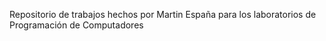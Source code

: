 Repositorio de trabajos hechos por Martin España
para los laboratorios de Programación de Computadores


